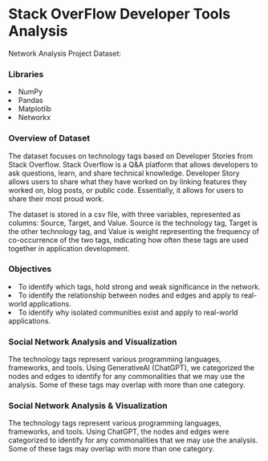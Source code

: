 # Stack OverFlow Developer Tools Analysis
Network Analysis Project
Dataset: 

<!DOCTYPE html>
<html lang="en">
  
  <head>

    
  </head>
  
  <body>

  <h3>Libraries</h3>
  <li>NumPy</li>
  <li>Pandas</li>
  <li>Matplotlib</li>
  <li>Networkx</li>

  <h3>Overview of Dataset</h3>
  <p>The dataset focuses on technology tags based on Developer Stories from Stack Overflow. Stack Overflow is a Q&A platform that allows developers to ask questions, learn, and share technical knowledge. Developer Story allows users to share what they have worked on by linking features they worked on, blog posts, or public code. Essentially, it allows for users to share their most proud work. 

The dataset is stored in a csv file, with three variables, represented as columns: Source, Target, and Value. Source is the technology tag, Target is the other technology tag, and Value is weight representing the frequency of co-occurrence of the two tags, indicating how often these tags are used together in application development.</p>
  
  <h3>Objectives</h3>
  <li>To identify which tags, hold strong and weak significance in the network.
  <li>To identify the relationship between nodes and edges and apply to real-world applications.
  <li>To identify why isolated communities exist and apply to real-world applications.

  
  <h3>Social Network Analysis and Visualization</h3>
  <p>The technology tags represent various programming languages, frameworks, and tools. Using GenerativeAI (ChatGPT), we categorized the nodes and edges to identify for any commonalities that we may use the analysis. Some of these tags may overlap with more than one category.

  <h3>Social Network Analysis & Visualization</h3>
 <p>The technology tags represent various programming languages, frameworks, and tools. Using ChatGPT, the nodes and edges were categorized to identify for any commonalities that we may use the analysis. Some of these tags may overlap with more than one category.

  </body>
</html>
